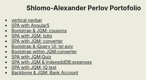 <html style="background-color:#ebebe0;">
<body style="background-color:#ebebe0;">
<h2 style="text-align:center;">Shlomo-Alexander Perlov Portofolio</h2>
<li><a href="public/fver/a18h.html">vertical navbar</a></li>
<li><a href="public/ng51/index.html">SPA with Angular5</a></li>
<li><a href="public/coupons/carousel10.html">Bootstrap & JQM: coupons</a></li>
<li><a href="public/lotto/lottoexh.html">SPA with JQM: lotto</a></li>
<li><a href="public/converter/converh.html">SPA with JQM: converter</a></li>
<li><a href="public/telaviv/qzbs.html">Bootstrap & jQuery UI: tel aviv</a></li>
<li><a href="public/tiny/jqm1.html">Bootstrap within JQM:converter</a></li>
<li><a href="public/quiz/qzbs.html">SPA with JQM:Quiz</a></li>
<li><a href="public/expenses/aexh.html">SPA with JQM & IndexeddDB:expenses</a></li>
<li><a href="public/fmg/mg.html">SPA with JQM: IQ test</a></li>
<li><a href="public/backbone/a01.html">Backbone & JQM: Bank Account</a></li>
</body>
</html>
